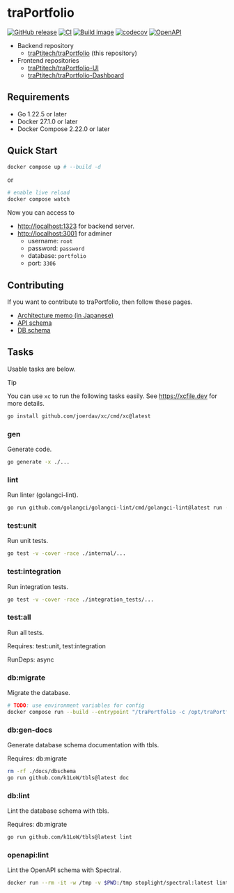 # traPortfolio

[![GitHub release](https://img.shields.io/github/release/traPtitech/traPortfolio.svg?logo=github)](https://GitHub.com/traPtitech/traPortfolio/releases/) [![CI](https://github.com/traPtitech/traPortfolio/actions/workflows/main.yaml/badge.svg)](https://github.com/traPtitech/traPortfolio/actions/workflows/main.yaml) [![Build image](https://github.com/traPtitech/traPortfolio/actions/workflows/image.yaml/badge.svg)](https://github.com/traPtitech/traPortfolio/actions/workflows/image.yaml) [![codecov](https://codecov.io/gh/traPtitech/traPortfolio/branch/main/graph/badge.svg?token=2HB6P7RUX8)](https://codecov.io/gh/traPtitech/traPortfolio) [![OpenAPI](https://img.shields.io/badge/OpenAPI-apis.trap.jp-6BA539?logo=openapiinitiative)](https://apis.trap.jp/?urls.primaryName=traPortfolio)

- Backend repository
  - [traPtitech/traPortfolio](https://github.com/traPtitech/traPortfolio) (this repository)
- Frontend repositories
  - [traPtitech/traPortfolio-UI](https://github.com/traPtitech/traPortfolio-UI)
  - [traPtitech/traPortfolio-Dashboard](https://github.com/traPtitech/traPortfolio-Dashboard)

## Requirements

- Go 1.22.5 or later
- Docker 27.1.0 or later
- Docker Compose 2.22.0 or later

## Quick Start

```bash
docker compose up # --build -d
```

or

```bash
# enable live reload
docker compose watch
```

Now you can access to

- <http://localhost:1323> for backend server.
- <http://localhost:3001> for adminer
  - username: `root`
  - password: `password`
  - database: `portfolio`
  - port: `3306`

## Contributing

If you want to contribute to traPortfolio, then follow these pages.

- [Architecture memo (in Japanese)](./docs/architecture.md)
- [API schema](./docs/swagger/traPortfolio.v1.yaml)
- [DB schema](./docs/dbschema)

## Tasks

Usable tasks are below.

> [!TIP]
> You can use `xc` to run the following tasks easily.
> See <https://xcfile.dev> for more details.
>
> ```bash
> go install github.com/joerdav/xc/cmd/xc@latest
> ```

### gen

Generate code.

```bash
go generate -x ./...
```

### lint

Run linter (golangci-lint).

```bash
go run github.com/golangci/golangci-lint/cmd/golangci-lint@latest run --fix ./...
```

### test:unit

Run unit tests.

```bash
go test -v -cover -race ./internal/...
```

### test:integration

Run integration tests.

```bash
go test -v -cover -race ./integration_tests/...
```

### test:all

Run all tests.

Requires: test:unit, test:integration

RunDeps: async

### db:migrate

Migrate the database.

```bash
# TODO: use environment variables for config
docker compose run --build --entrypoint "/traPortfolio -c /opt/traPortfolio/config.yaml --db-host mysql --only-migrate" backend
```

### db:gen-docs

Generate database schema documentation with tbls.

Requires: db:migrate

```bash
rm -rf ./docs/dbschema
go run github.com/k1LoW/tbls@latest doc
```

### db:lint

Lint the database schema with tbls.

Requires: db:migrate

```bash
go run github.com/k1LoW/tbls@latest lint
```

### openapi:lint

Lint the OpenAPI schema with Spectral.

```bash
docker run --rm -it -w /tmp -v $PWD:/tmp stoplight/spectral:latest lint ./docs/swagger/traPortfolio.v1.yaml
```
